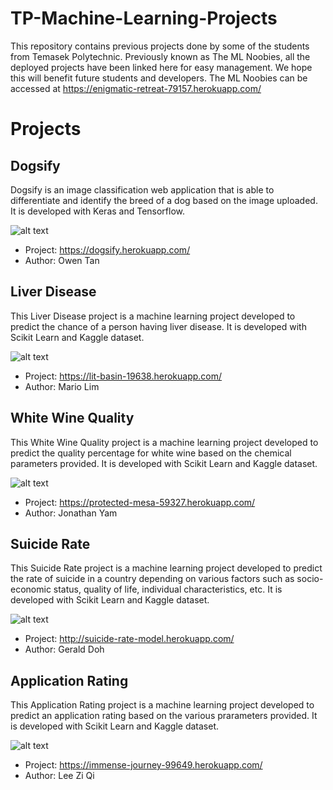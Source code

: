 # TP-Machine-Learning-Projects
This repository contains previous projects done by some of the students from Temasek Polytechnic. Previously known as The ML Noobies, all the deployed projects have been linked here for easy management. We hope this will benefit future students and developers. The ML Noobies can be accessed at https://enigmatic-retreat-79157.herokuapp.com/

# Projects
## Dogsify
Dogsify is an image classification web application that is able to differentiate and identify the breed of a dog based on the image uploaded. It is developed with Keras and Tensorflow.

![alt text](dogsify.PNG "Dogsify")

  * Project: https://dogsify.herokuapp.com/
  * Author: Owen Tan
  
## Liver Disease
This Liver Disease project is a machine learning project developed to predict the chance of a person having liver disease. It is developed with Scikit Learn and Kaggle dataset.

![alt text](liver.PNG "Liver Disease")

  * Project: https://lit-basin-19638.herokuapp.com/
  * Author: Mario Lim

## White Wine Quality
This White Wine Quality project is a machine learning project developed to predict the quality percentage for white wine based on the chemical parameters provided. It is developed with Scikit Learn and Kaggle dataset.

![alt text](whitewine.PNG "White Wine")

  * Project: https://protected-mesa-59327.herokuapp.com/
  * Author: Jonathan Yam

## Suicide Rate
This Suicide Rate project is a machine learning project developed to predict the rate of suicide in a country depending on various factors such as socio-economic status, quality of life, individual characteristics, etc. It is developed with Scikit Learn and Kaggle dataset.

![alt text](suiciderate.PNG "Suicide Rate")

  * Project: http://suicide-rate-model.herokuapp.com/
  * Author: Gerald Doh

## Application Rating
This Application Rating project is a machine learning project developed to predict an application rating based on the various prarameters provided. It is developed with Scikit Learn and Kaggle dataset.

![alt text](applicationrating.PNG "Application Rating")

  * Project: https://immense-journey-99649.herokuapp.com/
  * Author: Lee Zi Qi



